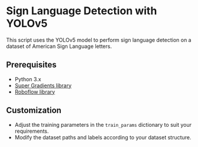 # Sign Language Detection with YOLOv5
This script uses the YOLOv5 model to perform sign language detection on a dataset of American Sign Language letters.

## Prerequisites
- Python 3.x
- [Super Gradients library](https://github.com/your-username/super-gradients)
- [Roboflow library](https://github.com/your-username/roboflow)


## Customization

- Adjust the training parameters in the `train_params` dictionary to suit your requirements.
- Modify the dataset paths and labels according to your dataset structure.



